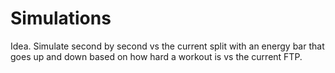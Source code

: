# Simulations

Idea. Simulate second by second vs the current split with an energy bar that goes up and down based on how hard a workout is vs the current FTP.
